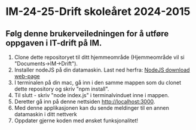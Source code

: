 # IM-24-25-Drift skoleåret 2024-2015
## Følg denne brukerveiledningen for å utføre oppgaven i IT-drift på IM.

1. Clone dette repositoryet til ditt hjemmeområde (Hjemmeområde vil si "Documents->IM->Drift").
3. Installer nodeJS på din datamaskin. Last ned herfra: [NodeJS download web-page](https://nodejs.org/en/download)
4. I terminalen på din mac, gå inn i den samme mappen som du clonet dette repository og skriv "npm install".
5. Til slutt - skriv "node index.js" i terminalvinduet inne i mappen.
6. Deretter gå inn på denne nettsiden [http://localhost:3000](http://localhost:3000).
7. Med denne applikasjonen kan du sende meldinger til en annen datamaskin i ditt nettverk
8. Oppdater gjerne koden med ønsket funksjonalitet!
